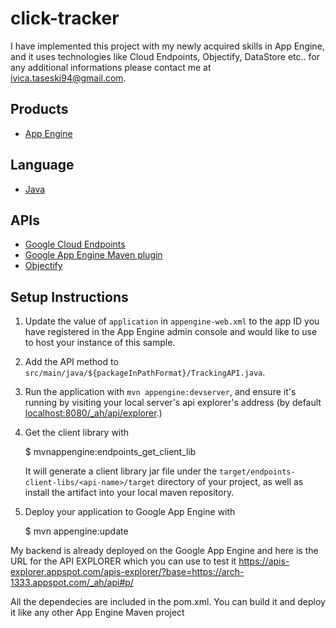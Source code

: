 # click-tracker

I have implemented this project with my newly acquired skills in App Engine, and it uses technologies like Cloud Endpoints, Objectify, DataStore etc.. for any additional informations please contact me at ivica.taseski94@gmail.com.

## Products
- [App Engine][1]

## Language
- [Java][2]

## APIs
- [Google Cloud Endpoints][3]
- [Google App Engine Maven plugin][4]
- [Objectify][5]

## Setup Instructions

1. Update the value of `application` in `appengine-web.xml` to the app
   ID you have registered in the App Engine admin console and would
   like to use to host your instance of this sample.

1. Add the API method to `src/main/java/${packageInPathFormat}/TrackingAPI.java`.


1. Run the application with `mvn appengine:devserver`, and ensure it's
   running by visiting your local server's api explorer's address (by
   default [localhost:8080/_ah/api/explorer][5].)

1. Get the client library with

   $ mvnappengine:endpoints_get_client_lib

   It will generate a client library jar file under the
   `target/endpoints-client-libs/<api-name>/target` directory of your
   project, as well as install the artifact into your local maven
   repository.

1. Deploy your application to Google App Engine with

   $ mvn appengine:update

My backend is already deployed on the Google App Engine and here is the URL for the API EXPLORER which you can use to test it https://apis-explorer.appspot.com/apis-explorer/?base=https://arch-1333.appspot.com/_ah/api#p/

All the dependecies are included in the pom.xml. You can build it and deploy it like any other App Engine Maven project

[1]: https://developers.google.com/appengine
[2]: http://java.com/en/
[3]: https://developers.google.com/appengine/docs/java/endpoints/
[4]: https://developers.google.com/appengine/docs/java/tools/maven
[5]: https://localhost:8080/_ah/api/explorer
[6]: https://console.developers.google.com/
